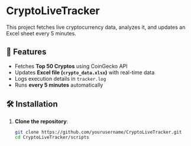 # CryptoLiveTracker

This project fetches live cryptocurrency data, analyzes it, and updates an Excel sheet every 5 minutes.

## 📌 Features
- Fetches **Top 50 Cryptos** using CoinGecko API
- Updates **Excel file (`crypto_data.xlsx`)** with real-time data
- Logs execution details in `tracker.log`
- Runs **every 5 minutes** automatically

## 🛠 Installation
1. **Clone the repository**:
   ```sh
   git clone https://github.com/yourusername/CryptoLiveTracker.git
   cd CryptoLiveTracker/scripts
